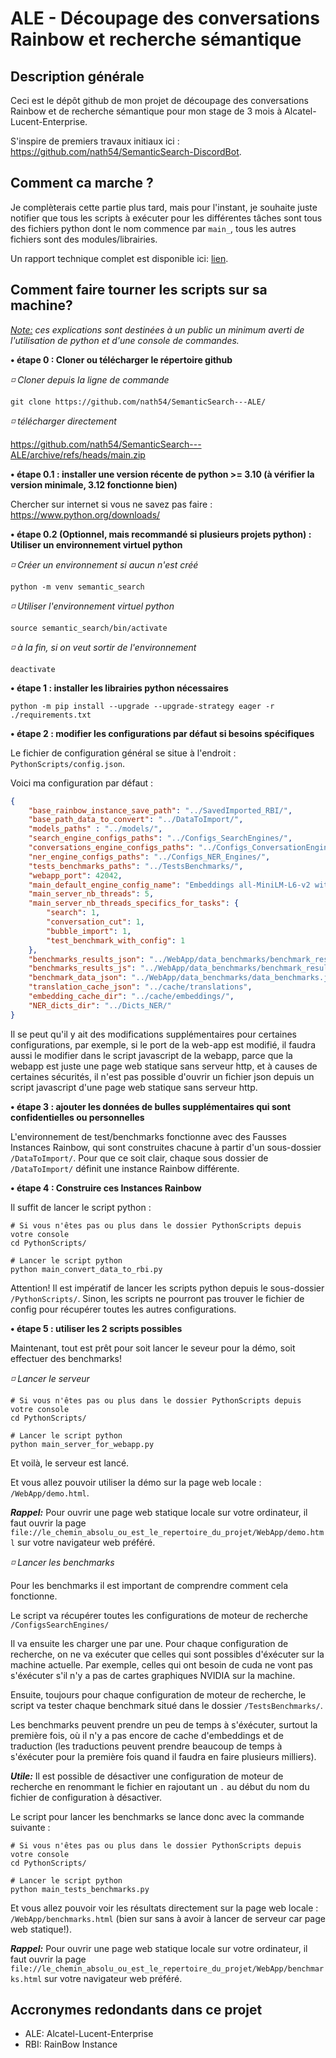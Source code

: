 # ALE - Découpage des conversations Rainbow et recherche sémantique

## Description générale

Ceci est le dépôt github de mon projet de découpage des conversations Rainbow et de recherche sémantique pour mon stage de 3 mois à Alcatel-Lucent-Enterprise.

S'inspire de premiers travaux initiaux ici : https://github.com/nath54/SemanticSearch-DiscordBot.

## Comment ca marche ?

Je complèterais cette partie plus tard, mais pour l'instant, je souhaite juste notifier que tous les scripts à exécuter pour les différentes tâches sont tous des fichiers python dont le nom commence par `main_`, tous les autres fichiers sont des modules/librairies.

Un rapport technique complet est disponible ici: [lien](documents/Rapport%20Technique%20Stage%20ALE%202024%20Nathan%20Cerisara.pdf).

## Comment faire tourner les scripts sur sa machine?

*<u>Note:</u> ces explications sont destinées à un public un minimum averti de l'utilisation de python et d'une console de commandes.*


**• étape 0 : Cloner ou télécharger le répertoire github**

*◽ Cloner depuis la ligne de commande*

```shell
git clone https://github.com/nath54/SemanticSearch---ALE/
```


*◽ télécharger directement*

https://github.com/nath54/SemanticSearch---ALE/archive/refs/heads/main.zip


**• étape 0.1 : installer une version récente de python >= 3.10 (à vérifier la version minimale, 3.12 fonctionne bien)**

Chercher sur internet si vous ne savez pas faire : https://www.python.org/downloads/


**• étape 0.2 (Optionnel, mais recommandé si plusieurs projets python) : Utiliser un environnement virtuel python**

*◽ Créer un environnement si aucun n'est créé*

```shell
python -m venv semantic_search
```


*◽ Utiliser l'environnement virtuel python*

```shell
source semantic_search/bin/activate
```


*◽ à la fin, si on veut sortir de l'environnement*

```shell
deactivate
```


**• étape 1 : installer les librairies python nécessaires**

```shell
python -m pip install --upgrade --upgrade-strategy eager -r ./requirements.txt
```


**• étape 2 : modifier les configurations par défaut si besoins spécifiques**

Le fichier de configuration général se situe à l'endroit : `PythonScripts/config.json`.

Voici ma configuration par défaut :

```json
{
    "base_rainbow_instance_save_path": "../SavedImported_RBI/",
    "base_path_data_to_convert": "../DataToImport/",
    "models_paths" : "../models/",
    "search_engine_configs_paths": "../Configs_SearchEngines/",
    "conversations_engine_configs_paths": "../Configs_ConversationEngines/",
    "ner_engine_configs_paths": "../Configs_NER_Engines/",
    "tests_benchmarks_paths": "../TestsBenchmarks/",
    "webapp_port": 42042,
    "main_default_engine_config_name": "Embeddings all-MiniLM-L6-v2 with NER Engine and translation",
    "main_server_nb_threads": 5,
    "main_server_nb_threads_specifics_for_tasks": {
        "search": 1,
        "conversation_cut": 1,
        "bubble_import": 1,
        "test_benchmark_with_config": 1
    },
    "benchmarks_results_json": "../WebApp/data_benchmarks/benchmark_results.json",
    "benchmarks_results_js": "../WebApp/data_benchmarks/benchmark_results.js",
    "benchmark_data_json": "../WebApp/data_benchmarks/data_benchmarks.json",
    "translation_cache_json": "../cache/translations",
    "embedding_cache_dir": "../cache/embeddings/",
    "NER_dicts_dir": "../Dicts_NER/"
}
```

Il se peut qu'il y ait des modifications supplémentaires pour certaines configurations, par exemple, si le port de la web-app est modifié, il faudra aussi le modifier dans le script javascript de la webapp, parce que la webapp est juste une page web statique sans serveur http, et à causes de certaines sécurités, il n'est pas possible d'ouvrir un fichier json depuis un script javascript d'une page web statique sans serveur http.


**• étape 3 : ajouter les données de bulles supplémentaires qui sont confidentielles ou personnelles**

L'environnement de test/benchmarks fonctionne avec des Fausses Instances Rainbow, qui sont construites chacune à partir d'un sous-dossier `/DataToImport/`. Pour que ce soit clair, chaque sous dossier de `/DataToImport/` définit une instance Rainbow différente.


**• étape 4 : Construire ces Instances Rainbow**

Il suffit de lancer le script python :

```shell
# Si vous n'êtes pas ou plus dans le dossier PythonScripts depuis votre console
cd PythonScripts/
```

```shell
# Lancer le script python
python main_convert_data_to_rbi.py
```

Attention! Il est impératif de lancer les scripts python depuis le sous-dossier `/PythonScripts/`. Sinon, les scripts ne pourront pas trouver le fichier de config pour récupérer toutes les autres configurations.


**• étape 5 : utiliser les 2 scripts possibles**

Maintenant, tout est prêt pour soit lancer le seveur pour la démo, soit effectuer des benchmarks!


*◽ Lancer le serveur*

```shell
# Si vous n'êtes pas ou plus dans le dossier PythonScripts depuis votre console
cd PythonScripts/
```

```shell
# Lancer le script python
python main_server_for_webapp.py
```

Et voilà, le serveur est lancé.

Et vous allez pouvoir utiliser la démo sur la page web locale : `/WebApp/demo.html`.

***Rappel:***  Pour ouvrir une page web statique locale sur votre ordinateur, il faut ouvrir la page `file://le_chemin_absolu_ou_est_le_repertoire_du_projet/WebApp/demo.html` sur votre navigateur web préféré.


*◽ Lancer les benchmarks*

Pour les benchmarks il est important de comprendre comment cela fonctionne.

Le script va récupérer toutes les configurations de moteur de recherche `/ConfigsSearchEngines/`

Il va ensuite les charger une par une. Pour chaque configuration de recherche, on ne va exécuter que celles qui sont possibles d'éxécuter sur la machine actuelle. Par exemple, celles qui ont besoin de cuda ne vont pas s'éxécuter s'il n'y a pas de cartes graphiques NVIDIA sur la machine.

Ensuite, toujours pour chaque configuration de moteur de recherche, le script va tester chaque benchmark situé dans le dossier `/TestsBenchmarks/`.

Les benchmarks peuvent prendre un peu de temps à s'éxécuter, surtout la première fois, où il n'y a pas encore de cache d'embeddings et de traduction (les traductions peuvent prendre beaucoup de temps à s'éxécuter pour la première fois quand il faudra en faire plusieurs milliers).

***Utile:*** Il est possible de désactiver une configuration de moteur de recherche en renommant le fichier en rajoutant un `.` au début du nom du fichier de configuration à désactiver.

Le script pour lancer les benchmarks se lance donc avec la commande suivante :

```shell
# Si vous n'êtes pas ou plus dans le dossier PythonScripts depuis votre console
cd PythonScripts/
```

```shell
# Lancer le script python
python main_tests_benchmarks.py
```

Et vous allez pouvoir voir les résultats directement sur la page web locale : `/WebApp/benchmarks.html` (bien sur sans à avoir à lancer de serveur car page web statique!).

***Rappel:***  Pour ouvrir une page web statique locale sur votre ordinateur, il faut ouvrir la page `file://le_chemin_absolu_ou_est_le_repertoire_du_projet/WebApp/benchmarks.html` sur votre navigateur web préféré.


## Accronymes redondants dans ce projet

- ALE: Alcatel-Lucent-Enterprise
- RBI: RainBow Instance
